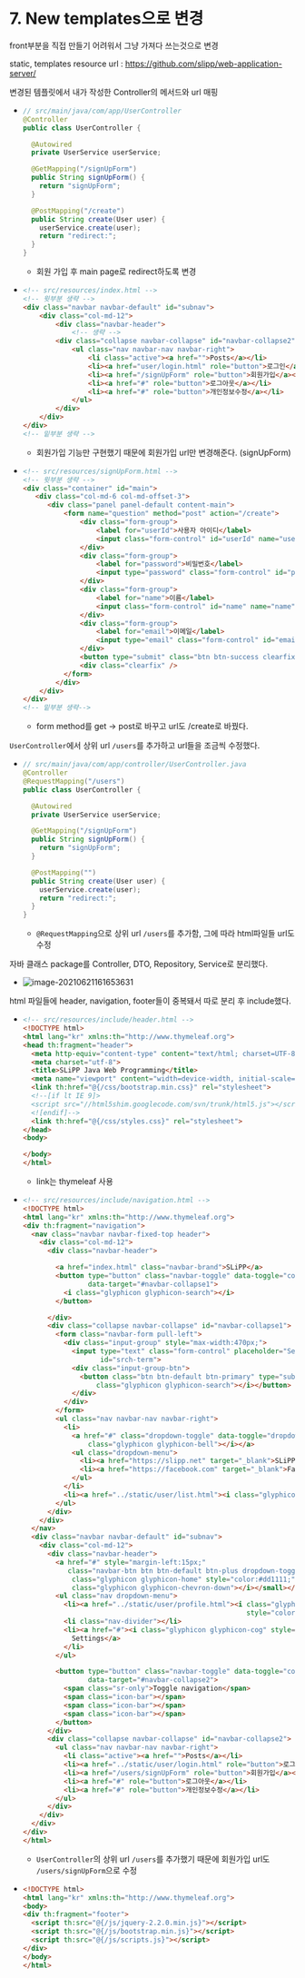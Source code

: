 # 7. New templates으로 변경

front부분을 직접 만들기 어려워서 그냥 가져다 쓰는것으로 변경

static, templates resource url : https://github.com/slipp/web-application-server/

변경된 템플릿에서 내가 작성한 Controller의 메서드와 url 매핑

* ```java
  // src/main/java/com/app/UserController
  @Controller
  public class UserController {
  
    @Autowired
    private UserService userService;
  
    @GetMapping("/signUpForm")
    public String signUpForm() {
      return "signUpForm";
    }
  
    @PostMapping("/create")
    public String create(User user) {
      userService.create(user);
      return "redirect:";
    }
  }
  ```

  * 회원 가입 후 main page로 redirect하도록 변경

* ```html
  <!-- src/resources/index.html -->
  <!-- 윗부분 생략 -->
  <div class="navbar navbar-default" id="subnav">
      <div class="col-md-12">
          <div class="navbar-header">
              <!-- 생략 -->
          <div class="collapse navbar-collapse" id="navbar-collapse2">
              <ul class="nav navbar-nav navbar-right">
                  <li class="active"><a href="">Posts</a></li>
                  <li><a href="user/login.html" role="button">로그인</a></li>
                  <li><a href="/signUpForm" role="button">회원가입</a></li>
                  <li><a href="#" role="button">로그아웃</a></li>
                  <li><a href="#" role="button">개인정보수정</a></li>
              </ul>
          </div>
      </div>
  </div>
  <!-- 밑부분 생략 -->
  ```

  * 회원가입 기능만 구현했기 때문에 회원가입 url만 변경해준다. (signUpForm)

* ```html
  <!-- src/resources/signUpForm.html -->
  <!-- 윗부분 생략 -->
  <div class="container" id="main">
     <div class="col-md-6 col-md-offset-3">
        <div class="panel panel-default content-main">
            <form name="question" method="post" action="/create">
                <div class="form-group">
                    <label for="userId">사용자 아이디</label>
                    <input class="form-control" id="userId" name="userId" placeholder="User ID">
                </div>
                <div class="form-group">
                    <label for="password">비밀번호</label>
                    <input type="password" class="form-control" id="password" name="password" placeholder="Password">
                </div>
                <div class="form-group">
                    <label for="name">이름</label>
                    <input class="form-control" id="name" name="name" placeholder="Name">
                </div>
                <div class="form-group">
                    <label for="email">이메일</label>
                    <input type="email" class="form-control" id="email" name="email" placeholder="Email">
                </div>
                <button type="submit" class="btn btn-success clearfix pull-right">회원가입</button>
                <div class="clearfix" />
            </form>
          </div>
      </div>
  </div>
  <!-- 밑부분 생략-->
  ```

  * form method를 get -> post로 바꾸고 url도 /create로 바꿨다.

`UserController`에서 상위 url `/users`를 추가하고 url들을 조금씩 수정했다.

* ```java
  // src/main/java/com/app/controller/UserController.java
  @Controller
  @RequestMapping("/users")
  public class UserController {
  
    @Autowired
    private UserService userService;
  
    @GetMapping("/signUpForm")
    public String signUpForm() {
      return "signUpForm";
    }
  
    @PostMapping("")
    public String create(User user) {
      userService.create(user);
      return "redirect:";
    }
  }
  ```

  * `@RequestMapping`으로 상위 url `/users`를 추가함, 그에 따라 html파일들 url도 수정

자바 클래스 package를 Controller, DTO, Repository, Service로 분리했다.

* ![image-20210621161653631](README.assets/image-20210621161653631.png)

html 파일들에 header, navigation, footer들이 중복돼서 따로 분리 후 include했다.

* ```html
  <!-- src/resources/include/header.html -->
  <!DOCTYPE html>
  <html lang="kr" xmlns:th="http://www.thymeleaf.org">
  <head th:fragment="header">
    <meta http-equiv="content-type" content="text/html; charset=UTF-8">
    <meta charset="utf-8">
    <title>SLiPP Java Web Programming</title>
    <meta name="viewport" content="width=device-width, initial-scale=1, maximum-scale=1">
    <link th:href="@{/css/bootstrap.min.css}" rel="stylesheet">
    <!--[if lt IE 9]>
    <script src="//html5shim.googlecode.com/svn/trunk/html5.js"></script>
    <![endif]-->
    <link th:href="@{/css/styles.css}" rel="stylesheet">
  </head>
  <body>
  
  </body>
  </html>
  ```

  * link는 thymeleaf 사용

* ```html
  <!-- src/resources/include/navigation.html -->
  <!DOCTYPE html>
  <html lang="kr" xmlns:th="http://www.thymeleaf.org">
  <div th:fragment="navigation">
    <nav class="navbar navbar-fixed-top header">
      <div class="col-md-12">
        <div class="navbar-header">
  
          <a href="index.html" class="navbar-brand">SLiPP</a>
          <button type="button" class="navbar-toggle" data-toggle="collapse"
                  data-target="#navbar-collapse1">
            <i class="glyphicon glyphicon-search"></i>
          </button>
  
        </div>
        <div class="collapse navbar-collapse" id="navbar-collapse1">
          <form class="navbar-form pull-left">
            <div class="input-group" style="max-width:470px;">
              <input type="text" class="form-control" placeholder="Search" name="srch-term"
                     id="srch-term">
              <div class="input-group-btn">
                <button class="btn btn-default btn-primary" type="submit"><i
                    class="glyphicon glyphicon-search"></i></button>
              </div>
            </div>
          </form>
          <ul class="nav navbar-nav navbar-right">
            <li>
              <a href="#" class="dropdown-toggle" data-toggle="dropdown"><i
                  class="glyphicon glyphicon-bell"></i></a>
              <ul class="dropdown-menu">
                <li><a href="https://slipp.net" target="_blank">SLiPP</a></li>
                <li><a href="https://facebook.com" target="_blank">Facebook</a></li>
              </ul>
            </li>
            <li><a href="../static/user/list.html"><i class="glyphicon glyphicon-user"></i></a></li>
          </ul>
        </div>
      </div>
    </nav>
    <div class="navbar navbar-default" id="subnav">
      <div class="col-md-12">
        <div class="navbar-header">
          <a href="#" style="margin-left:15px;"
             class="navbar-btn btn btn-default btn-plus dropdown-toggle" data-toggle="dropdown"><i
              class="glyphicon glyphicon-home" style="color:#dd1111;"></i> Home <small><i
              class="glyphicon glyphicon-chevron-down"></i></small></a>
          <ul class="nav dropdown-menu">
            <li><a href="../static/user/profile.html"><i class="glyphicon glyphicon-user"
                                                         style="color:#1111dd;"></i> Profile</a></li>
            <li class="nav-divider"></li>
            <li><a href="#"><i class="glyphicon glyphicon-cog" style="color:#dd1111;"></i>
              Settings</a>
            </li>
          </ul>
  
          <button type="button" class="navbar-toggle" data-toggle="collapse"
                  data-target="#navbar-collapse2">
            <span class="sr-only">Toggle navigation</span>
            <span class="icon-bar"></span>
            <span class="icon-bar"></span>
            <span class="icon-bar"></span>
          </button>
        </div>
        <div class="collapse navbar-collapse" id="navbar-collapse2">
          <ul class="nav navbar-nav navbar-right">
            <li class="active"><a href="">Posts</a></li>
            <li><a href="../static/user/login.html" role="button">로그인</a></li>
            <li><a href="/users/signUpForm" role="button">회원가입</a></li>
            <li><a href="#" role="button">로그아웃</a></li>
            <li><a href="#" role="button">개인정보수정</a></li>
          </ul>
        </div>
      </div>
    </div>
  </div>
  </html>
  ```

  * `UserController`의 상위 url `/users`를 추가했기 때문에 회원가입 url도 `/users/signUpForm`으로 수정

* ```html
  <!DOCTYPE html>
  <html lang="kr" xmlns:th="http://www.thymeleaf.org">
  <body>
  <div th:fragment="footer">
    <script th:src="@{/js/jquery-2.2.0.min.js}"></script>
    <script th:src="@{/js/bootstrap.min.js}"></script>
    <script th:src="@{/js/scripts.js}"></script>
  </div>
  </body>
  </html>
  ```

